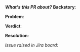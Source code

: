_**What's this PR about?**_
**Backstory**: 


**Problem**:


**Verdict**:


**Resolution**:


_Issue raised in Jira board_: 
